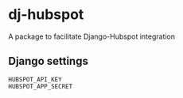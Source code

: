 # dj-hubspot
A package to facilitate Django-Hubspot integration

## Django settings
```
HUBSPOT_API_KEY
HUBSPOT_APP_SECRET
```
